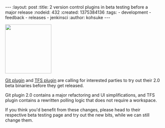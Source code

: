 --- :layout: post :title: 2 version control plugins in beta testing before a major release :nodeid: 432 :created: 1375384136 :tags: - development - feedback - releases - jenkinsci :author: kohsuke ---

<img src="http://upload.wikimedia.org/wikipedia/commons/4/49/Testing22222.jpg" width="150" height="160" />

[Git plugin](https://wiki.jenkins-ci.org/display/JENKINS/Git+plugin+2.0+beta+testing) and [TFS plugin](https://wiki.jenkins-ci.org/display/JENKINS/TFS+plugin+2.0+beta+testing) are calling for interested parties to try out their 2.0 beta binaries before they get released.

Git plugin 2.0 contains a major refactoring and UI simplifications, and TFS plugin contains a rewritten polling logic that does not require a workspace.

If you think you'd benefit from these changes, please head to their respective beta testing page and try out the new bits, while we can still change them.

